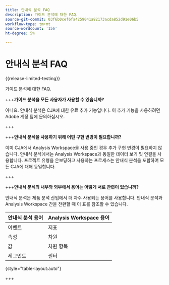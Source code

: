 ```yaml
---
title: 안내식 분석 FAQ
description: 가이드 분석에 대한 FAQ.
source-git-commit: 03f6b0cef6fa4259041a82173acda852d91e06b5
workflow-type: tm+mt
source-wordcount: '156'
ht-degree: 5%

---
```


# 안내식 분석 FAQ

{{release-limited-testing}}

가이드 분석에 대한 FAQ.

+++**가이드 분석을 모든 사용자가 사용할 수 있습니까?**

아니요. 안내식 분석은 CJA에 대한 유료 추가 기능입니다. 이 추가 기능을 사용하려면 Adobe 계정 팀에 문의하십시오.

+++

+++**안내식 분석을 사용하기 위해 어떤 구현 변경이 필요합니까?**

이미 CJA에서 Analysis Workspace을 사용 중인 경우 추가 구현 변경이 필요하지 않습니다. 안내식 분석에서는 Analysis Workspace과 동일한 데이터 보기 및 연결을 사용합니다. 프로젝트 유형을 온보딩하고 사용하는 프로세스는 안내식 분석을 포함하여 모든 CJA에 대해 동일합니다.

+++

+++**안내식 분석의 내부와 외부에서 용어는 어떻게 서로 관련이 있습니까?**

안내식 분석은 제품 분석 산업에서 더 자주 사용되는 용어를 사용합니다. 안내식 분석과 Analysis Workspace 간을 전환할 때 이 표를 참조할 수 있습니다.

| 안내식 분석 용어 | Analysis Workspace 용어 |
| --- | --- |
| 이벤트 | 지표 |
| 속성 | 차원 |
| 값 | 차원 항목 |
| 세그먼트 | 필터 |

{style="table-layout:auto"}

+++
